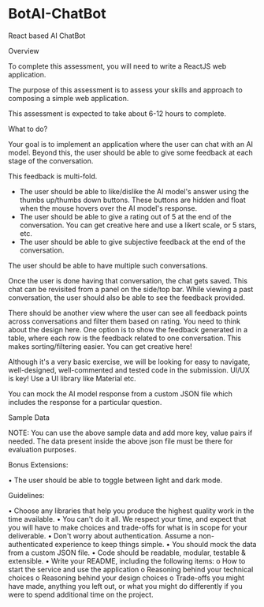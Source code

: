 # BotAI-ChatBot
React based AI ChatBot


Overview

To complete this assessment, you will need to write a ReactJS web application.

The purpose of this assessment is to assess your skills and approach to composing a simple
web application.

This assessment is expected to take about 6-12 hours to complete.

What to do?

Your goal is to implement an application where the user can chat with an AI model. Beyond
this, the user should be able to give some feedback at each stage of the conversation.

This feedback is multi-fold.
- The user should be able to like/dislike the AI model's answer using the thumbs
up/thumbs down buttons. These buttons are hidden and float when the mouse
hovers over the AI model's response.
- The user should be able to give a rating out of 5 at the end of the conversation. You
can get creative here and use a likert scale, or 5 stars, etc.
- The user should be able to give subjective feedback at the end of the conversation.

The user should be able to have multiple such conversations.

Once the user is done having that conversation, the chat gets saved. This chat can be
revisited from a panel on the side/top bar. While viewing a past conversation, the user
should also be able to see the feedback provided. 

There should be another view where the user can see all feedback points across
conversations and filter them based on rating. You need to think about the design here. One
option is to show the feedback generated in a table, where each row is the feedback related
to one conversation. This makes sorting/filtering easier. You can get creative here!

Although it's a very basic exercise, we will be looking for easy to navigate, well-designed,
well-commented and tested code in the submission. UI/UX is key! Use a UI library like
Material etc.

You can mock the AI model response from a custom JSON file which includes the response for a particular question.

Sample Data 

NOTE: You can use the above sample data and add more key, value pairs if needed. The data present inside the above json file must be there for evaluation purposes.

Bonus Extensions:

• The user should be able to toggle between light and dark mode.

Guidelines:

• Choose any libraries that help you produce the highest quality work in the time
available.
• You can't do it all. We respect your time, and expect that you will have to make choices and trade-offs for what is in scope for your deliverable.
• Don't worry about authentication. Assume a non-authenticated experience to keep things simple.
• You should mock the data from a custom JSON file.
• Code should be readable, modular, testable & extensible.
• Write your README, including the following items:
o How to start the service and use the application 
o Reasoning behind your technical choices
o Reasoning behind your design choices
o Trade-offs you might have made, anything you left out, or what you might do differently if you were to spend additional time on the project.


